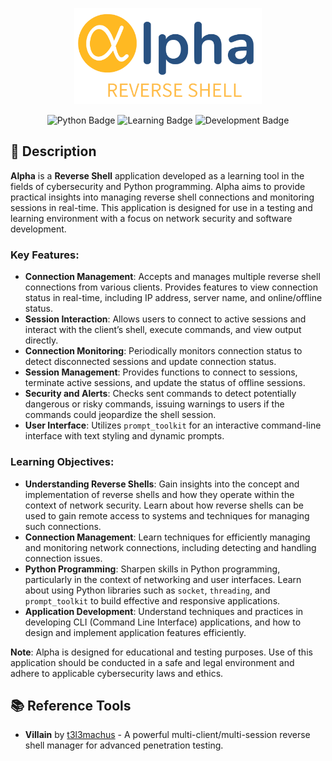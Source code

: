 <p align="center">
  <img src="icon.png" alt="alpha"  width="300">
</p>

<p align="center">
    <img src="https://badgen.net/badge/Python/3.12.2/yellow?icon=pypi" alt="Python Badge" style="max-width: 100%;">
    <img src="https://badgen.net/badge/Learning/Purposes/purple?icon=terminal" alt="Learning Badge" style="max-width: 100%;">
    <img src="https://badgen.net/badge/Under/Development/blue?icon=github" alt="Development Badge" style="max-width: 100%;">
</p>

## 📜 Description

**Alpha** is a **Reverse Shell** application developed as a learning tool in the fields of cybersecurity and Python programming. Alpha aims to provide practical insights into managing reverse shell connections and monitoring sessions in real-time. This application is designed for use in a testing and learning environment with a focus on network security and software development.

### Key Features:

- **Connection Management**: Accepts and manages multiple reverse shell connections from various clients. Provides features to view connection status in real-time, including IP address, server name, and online/offline status.
- **Session Interaction**: Allows users to connect to active sessions and interact with the client’s shell, execute commands, and view output directly.
- **Connection Monitoring**: Periodically monitors connection status to detect disconnected sessions and update connection status.
- **Session Management**: Provides functions to connect to sessions, terminate active sessions, and update the status of offline sessions.
- **Security and Alerts**: Checks sent commands to detect potentially dangerous or risky commands, issuing warnings to users if the commands could jeopardize the shell session.
- **User Interface**: Utilizes `prompt_toolkit` for an interactive command-line interface with text styling and dynamic prompts.

### Learning Objectives:

- **Understanding Reverse Shells**: Gain insights into the concept and implementation of reverse shells and how they operate within the context of network security. Learn about how reverse shells can be used to gain remote access to systems and techniques for managing such connections.
- **Connection Management**: Learn techniques for efficiently managing and monitoring network connections, including detecting and handling connection issues.
- **Python Programming**: Sharpen skills in Python programming, particularly in the context of networking and user interfaces. Learn about using Python libraries such as `socket`, `threading`, and `prompt_toolkit` to build effective and responsive applications.
- **Application Development**: Understand techniques and practices in developing CLI (Command Line Interface) applications, and how to design and implement application features efficiently.

**Note**: Alpha is designed for educational and testing purposes. Use of this application should be conducted in a safe and legal environment and adhere to applicable cybersecurity laws and ethics.


## 📚 Reference Tools

- **Villain** by [t3l3machus](https://github.com/t3l3machus/Villain) - A powerful multi-client/multi-session reverse shell manager for advanced penetration testing.
